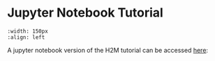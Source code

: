 # Jupyter Notebook Tutorial
```{image} figures/h2m-logo-final.png  
:width: 150px
:align: left
```
A jupyter notebook version of the H2M tutorial can be accessed <a href="https://github.com/kexindon/h2m-public/blob/main/h2m_package_tutorial.ipynb" target="_blank" rel="noopener noreferrer">here</a>:
